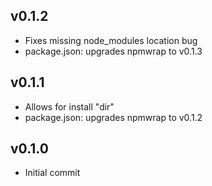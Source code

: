 
v0.1.2
----------
* Fixes missing node_modules location bug
* package.json: upgrades npmwrap to v0.1.3


v0.1.1
----------
* Allows for install "dir"
* package.json: upgrades npmwrap to v0.1.2


v0.1.0
----------
* Initial commit